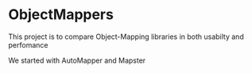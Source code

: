 # ObjectMappers

This project is to compare Object-Mapping libraries in both usabilty and perfomance

We started with AutoMapper and Mapster
